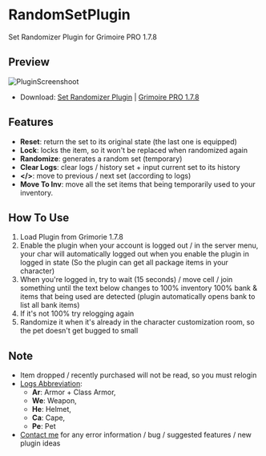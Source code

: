 # RandomSetPlugin
 Set Randomizer Plugin for Grimoire PRO 1.7.8
## Preview
![PluginScreenshoot](https://i.postimg.cc/nLGRzFHR/image.png)
- Download: [Set Randomizer Plugin](https://drive.google.com/file/d/1PWPPKHJB4bfUNHzUXKUgzEuZVWil19Ey/view?fbclid=IwAR17LI6TTXhuAA9IIZqlQvIFhUl43XQ0CBO4E32UVIeUO08sAxFpipa6ukI) | [Grimoire PRO 1.7.8](https://adventurequest.life)
## Features
- **Reset**: return the set to its original state (the last one is equipped)
- **Lock**: locks the item, so it won't be replaced when randomized again
- **Randomize**: generates a random set (temporary)
- **Clear Logs**: clear logs / history set + input current set to its history
- **</>**: move to previous / next set (according to logs)
- **Move To Inv**: move all the set items that being temporarily used to your inventory.
## How To Use
1. Load Plugin from Grimorie 1.7.8
2. Enable the plugin when your account is logged out / in the server menu, your char will automatically logged out when you enable the plugin in logged in state (So the plugin can get all package items in your character)
3. When you're logged in, try to wait (15 seconds) / move cell / join something until the text below changes to 100% inventory 100% bank & items that being used are detected (plugin automatically opens bank to list all bank items)
4. If it's not 100% try relogging again
5. Randomize it when it's already in the character customization room, so the pet doesn't get bugged to small
## Note
- Item dropped / recently purchased will not be read, so you must relogin
- <u>Logs Abbreviation</u>: 
  - **Ar**: Armor + Class Armor, 
  - **We**: Weapon, 
  - **He**: Helmet, 
  - **Ca**: Cape, 
  - **Pe**: Pet
- [Contact me](https://www.facebook.com/afif.septian.35/) for any error information / bug / suggested features / new plugin ideas